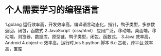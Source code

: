 # 个人需要学习的编程语言
1.golang 
运行效率高，开发效率高，编译语言动态化，指针，鸭子类型，多参数返回，闭包，函数式
2.JavaScript（css/html）
应用广泛，移动端，桌面端，移动端，浏览器，数据库，原型链，鸭子类型，闭包，函数式。
3.Java
效率高，Android
4.object-c
效率高，运行时,ios
5.python 
脚本
6.c
古老，跨平台,效率高，宝库



